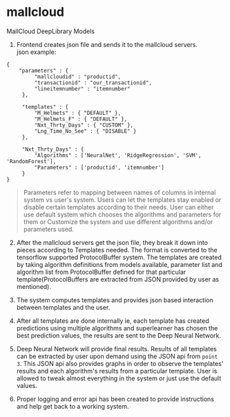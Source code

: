 # mallcloud
MallCloud DeepLibrary Models

1. Frontend creates json file and sends it to the mallcloud servers.
<br>json example:
  ```
  {
      "parameters" : {
           "mallcloudid" : "productid",
           "transactionid" : "our_transactionid",
           "lineitemnumber" : "itemnumber"
       },
       
       "templates" : {
           "M_Helmets" : { "DEFAULT" },
           "M_Helmets_F" : { "DEFAULT" },
           "Nxt_Thrty_Days" : { "CUSTOM" },
           "Lng_Time_No_See" : { "DISABLE" }
       },
       
       "Nxt_Thrty_Days" : {
           "Algorithms" : ['NeuralNet', 'RidgeRegression', 'SVM', 'RandomForest'],
           "Parameters" : ['productid', 'itemnumber']
       }
  }
  ```
> Parameters refer to mapping between names of columns in internal system vs user's system.
Users can let the templates stay enabled or disable certain templates according to their needs.
User can either use default system which chooses the algorithms and parameters for them 
or Customize the system and use different algorithms and/or parameters used.

2. After the mallcloud servers get the json file, they break it down into pieces according to Templates needed.
The format is converted to the tensorflow supported ProtocolBuffer system. The templates are created by taking
algorithm definitions from models available, parameter list and algorithm list from ProtocolBuffer defined for 
that particular template(ProtocolBuffers are extracted from JSON provided by user as mentioned).

3. The system computes templates and provides json based interaction between templates and the user.

4. After all templates are done internally ie, each template has created predictions using multiple algorithms and 
superlearner has chosen the best prediction values, the results are sent to the Deep Neural Network.

5. Deep Neural Network will provide final results. Results of all templates can be extracted by user upon demand using 
the JSON api from `point 3`. This JSON api also provides graphs in order to observe the templates' 
results and each algorithm's results from a particular template.
User is allowed to tweak almost everything in the system or just use the default values.

6. Proper logging and error api has been created to provide instructions and help get back to a working system.
